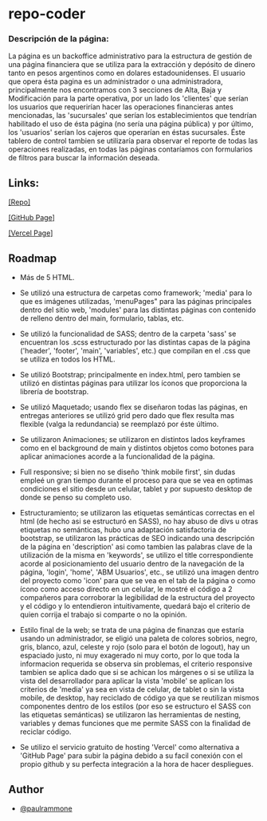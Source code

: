# repo-coder

### Descripción de la página:

La página es un backoffice administrativo para la estructura de gestión de una página financiera que se utiliza para la extracción y depósito de dinero tanto en pesos argentinos como en dolares estadounidenses. El usuario que opera ésta pagina es un administrador o una administradora, principalmente nos encontramos con 3 secciones de Alta, Baja y Modificación para la parte operativa, por un lado los 'clientes' que serían los usuarios que requerirían hacer las operaciones financieras antes mencionadas, las 'sucursales' que serían los establecimientos que tendrían habilitado el uso de ésta página (no sería una página pública) y por último, los 'usuarios' serían los cajeros que operarían en éstas sucursales. Éste tablero de control tambien se utilizaría para observar el reporte de todas las operaciones realizadas, en todas las páginas contaríamos con formularios de filtros para buscar la información deseada.

## Links:

[[Repo]](https://github.com/89pabloalvarez/repo-coder.git)

[[GitHub Page]](https://89pabloalvarez.github.io/repo-coder/)

[[Vercel Page]](https://repo-coder-eosin.vercel.app/)

## Roadmap

- Más de 5 HTML.

- Se utilizó una estructura de carpetas como framework; 'media' para lo que es imágenes utilizadas, 'menuPages" para las páginas principales dentro del sitio web, 'modules' para las distintas páginas con contenido de relleno dentro del main, formulario, tablas, etc.

- Se utilizó la funcionalidad de SASS; dentro de la carpeta 'sass' se encuentran los .scss estructurado por las distintas capas de la página ('header', 'footer', 'main', 'variables', etc.) que compilan en el .css que se utiliza en todos los HTML.

- Se utilizó Bootstrap; principalmente en index.html, pero tambien se utilizó en distintas páginas para utilizar los íconos que proporciona la librería de bootstrap.

- Se utilizó Maquetado; usando flex se diseñaron todas las páginas, en entregas anteriores se utilizó grid pero dado que flex resulta mas flexible (valga la redundancia) se reemplazó por éste último.

- Se utilizaron Animaciones; se utilizaron en distintos lados keyframes como en el background de main y distintos objetos como botones para aplicar animaciones acorde a la funcionalidad de la página.

- Full responsive; si bien no se diseño 'think mobile first', sin dudas empleé un gran tiempo durante el proceso para que se vea en optimas condiciones el sitio desde un celular, tablet y por supuesto desktop de donde se penso su completo uso.

- Estructuramiento; se utilizaron las etiquetas semánticas correctas en el html (de hecho asi se estructuró en SASS), no hay abuso de divs u otras etiquetas no semánticas, hubo una adaptación satisfactoria de bootstrap, se utilizaron las prácticas de SEO indicando una descripción de la página en 'description' asi como tambien las palabras clave de la utilización de la misma en 'keywords', se utilizo el title correspondiente acorde al posicionamiento del usuario dentro de la navegación de la página, 'login', 'home', 'ABM Usuarios', etc., se utilizó una imagen dentro del proyecto como 'icon' para que se vea en el tab de la página o como ícono como acceso directo en un celular, le mostré el código a 2 compañeros para corroborar la legibilidad de la estructura del proyecto y el código y lo entendieron intuitivamente, quedará bajo el criterio de quien corrija el trabajo si comparte o no la opinión.

- Estilo final de la web; se trata de una página de finanzas que estaría usando un administrador, se eligió una paleta de colores sobrios, negro, gris, blanco, azul, celeste y rojo (solo para el botón de logout), hay un espaciado justo, ni muy exagerado ni muy corto, por lo que toda la informacion requerida se observa sin problemas, el criterio responsive tambien se aplica dado que si se achican los márgenes o si se utiliza la vista del desarrollador para aplicar la vista 'mobile' se aplican los criterios de 'media' ya sea en vista de celular, de tablet o sin la vista mobile, de desktop, hay reciclado de código ya que se reutilizan mismos componentes dentro de los estilos (por eso se estructuro el SASS con las etiquetas semánticas) se utilizaron las herramientas de nesting, variables y demas funciones que me permite SASS con la finalidad de reciclar código.

- Se utilizo el servicio gratuito de hosting 'Vercel' como alternativa a 'GitHub Page' para subir la página debido a su facil conexión con el propio github y su perfecta integración a la hora de hacer despliegues.

## Author

- [@paulrammone](https://www.linkedin.com/in/pablo-alvarez-bernardez/)
